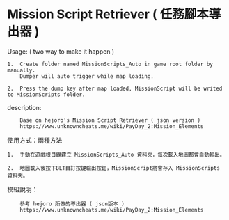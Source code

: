 # Mission Script Retriever ( 任務腳本導出器 )

Usage: ( two way to make it happen )
```
1.	Create folder named MissionScripts_Auto in game root folder by manually.
	Dumper will auto trigger while map loading.

2.	Press the dump key after map loaded, MissionScript will be writed to MissionScripts folder.
```

description:
```
	Base on hejoro's Mission Script Retriever ( json version )
	https://www.unknowncheats.me/wiki/PayDay_2:Mission_Elements
```


使用方式：兩種方法
```
1.	手動在遊戲根目錄建立 MissionScripts_Auto 資料夾，每次載入地圖都會自動輸出。
	
2.	地圖載入後按下BLT自訂按鍵輸出按鈕，MissionScript將會存入 MissionScripts 資料夾。
```
模組說明：
```
	參考 hejoro 所做的導出器 ( json版本 )
	https://www.unknowncheats.me/wiki/PayDay_2:Mission_Elements
```
